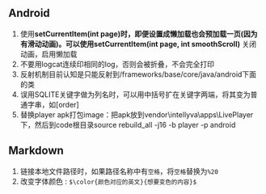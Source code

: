 ## Android
1. 使用**setCurrentItem(int page)**时，即便设置成懒加载也会预加载一页(因为有滑动动画)。可以使用**setCurrentItem(int page, int smoothScroll)** 关闭动画，启用懒加载
2. 不要用logcat连续印相同的log，否则会被折叠，不会完全打印
3. 反射机制目前认知是只能反射到/frameworks/base/core/java/android下面的类
4. 误用SQLITE关键字做为列名时，可以用中括号扩在关键字两端，将其变为普通字串，如[order]
5. 替换player apk打包image：把apk放到vendor\intellyva\apps\LivePlayer下，然后到code根目录source rebuild_all -j16 -b player -p android

## Markdown
1. 链接本地文件路径时，如果路径名称中有`空格`，将`空格`替换为`%20`
2. 改变字体颜色 : `$\color{颜色对应的英文}{想要变色的内容}$`